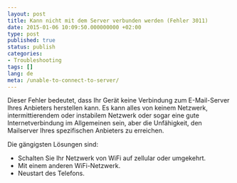 ```yaml
---
layout: post
title: Kann nicht mit dem Server verbunden werden (Fehler 3011)
date: 2015-01-06 10:09:50.000000000 +02:00
type: post
published: true
status: publish
categories:
- Troubleshooting
tags: []
lang: de
meta: /unable-to-connect-to-server/
---
```


Dieser Fehler bedeutet, dass Ihr Gerät keine Verbindung zum E-Mail-Server Ihres Anbieters herstellen kann. Es kann alles von keinem Netzwerk, intermittierendem oder instabilem Netzwerk oder sogar eine gute Internetverbindung im Allgemeinen sein, aber die Unfähigkeit, den Mailserver Ihres spezifischen Anbieters zu erreichen.

Die gängigsten Lösungen sind:

* Schalten Sie Ihr Netzwerk von WiFi auf zellular oder umgekehrt.
* Mit einem anderen WiFi-Netzwerk.
* Neustart des Telefons.
